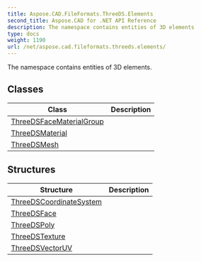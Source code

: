```yaml
---
title: Aspose.CAD.FileFormats.ThreeDS.Elements
second_title: Aspose.CAD for .NET API Reference
description: The namespace contains entities of 3D elements
type: docs
weight: 1190
url: /net/aspose.cad.fileformats.threeds.elements/
---
```

The namespace contains entities of 3D elements.

## Classes

| Class | Description |
| --- | --- |
| [ThreeDSFaceMaterialGroup](./threedsfacematerialgroup/) |  |
| [ThreeDSMaterial](./threedsmaterial/) |  |
| [ThreeDSMesh](./threedsmesh/) |  |
## Structures

| Structure | Description |
| --- | --- |
| [ThreeDSCoordinateSystem](./threedscoordinatesystem/) |  |
| [ThreeDSFace](./threedsface/) |  |
| [ThreeDSPoly](./threedspoly/) |  |
| [ThreeDSTexture](./threedstexture/) |  |
| [ThreeDSVectorUV](./threedsvectoruv/) |  |


